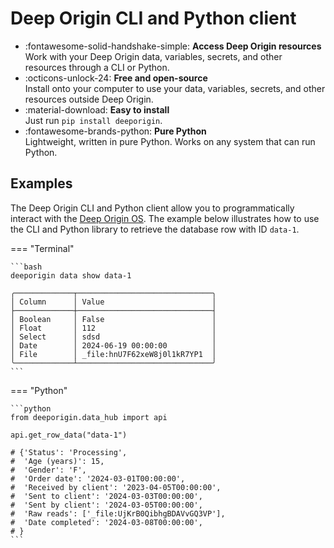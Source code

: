 
# Deep Origin CLI and Python client

<div class="grid cards" markdown>

- :fontawesome-solid-handshake-simple: **Access Deep Origin resources**  <br>Work with your Deep Origin data, variables, secrets, and other resources through a CLI or Python.
- :octicons-unlock-24: **Free and open-source**
<br>Install onto your computer to use your data, variables, secrets, and other resources outside Deep Origin.
- :material-download: **Easy to install**
<br>Just run `pip install deeporigin`.
- :fontawesome-brands-python: **Pure Python**
<br>Lightweight, written in pure Python. Works on any system that can run Python.

</div>

## Examples

The Deep Origin CLI and Python client allow you to programmatically
interact with the [Deep Origin OS](https://os.deeporigin.io/).
The example below illustrates how to use the CLI and Python library to
retrieve the database row with ID `data-1`.

=== "Terminal"

    ```bash
    deeporigin data show data-1

    ╭─────────────┬──────────────────────────────╮
    │ Column      │ Value                        │
    ├─────────────┼──────────────────────────────┤
    │ Boolean     │ False                        │
    │ Float       │ 112                          │
    │ Select      │ sdsd                         │
    │ Date        │ 2024-06-19 00:00:00          │
    │ File        │ _file:hnU7F62xeW8j0l1kR7YP1  │
    ╰─────────────┴──────────────────────────────╯
    ```

=== "Python"

    ```python
    from deeporigin.data_hub import api

    api.get_row_data("data-1")

    # {'Status': 'Processing',
    #  'Age (years)': 15,
    #  'Gender': 'F',
    #  'Order date': '2024-03-01T00:00:00',
    #  'Received by client': '2023-04-05T00:00:00',
    #  'Sent to client': '2024-03-03T00:00:00',
    #  'Sent by client': '2024-03-05T00:00:00',
    #  'Raw reads': ['_file:UjKrB0QibhgBDAVvGQ3VP'],
    #  'Date completed': '2024-03-08T00:00:00',
    # }
    ```
